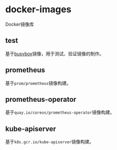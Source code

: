 # docker-images
Docker镜像库

## test
基于[busybox](https://hub.docker.com/_/busybox)镜像，用于测试、验证镜像的制作。

## prometheus
基于`prom/prometheus`镜像构建。

## prometheus-operator
基于`quay.io/coreos/prometheus-operator`镜像构建。

## kube-apiserver
基于`k8s.gcr.io/kube-apiserver`镜像构建。
